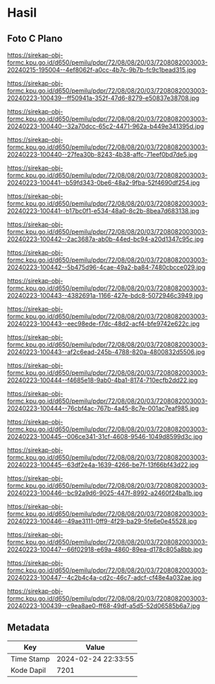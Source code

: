 # Hasil

## Foto C Plano

https://sirekap-obj-formc.kpu.go.id/d650/pemilu/pdpr/72/08/08/20/03/7208082003003-20240215-195004--4ef8062f-a0cc-4b7c-9b7b-fc9c1bead315.jpg

https://sirekap-obj-formc.kpu.go.id/d650/pemilu/pdpr/72/08/08/20/03/7208082003003-20240223-100439--ff50941a-352f-47d6-8279-e50837e38708.jpg

https://sirekap-obj-formc.kpu.go.id/d650/pemilu/pdpr/72/08/08/20/03/7208082003003-20240223-100440--32a70dcc-65c2-4471-962a-b449e341395d.jpg

https://sirekap-obj-formc.kpu.go.id/d650/pemilu/pdpr/72/08/08/20/03/7208082003003-20240223-100440--27fea30b-8243-4b38-affc-71eef0bd7de5.jpg

https://sirekap-obj-formc.kpu.go.id/d650/pemilu/pdpr/72/08/08/20/03/7208082003003-20240223-100441--b59fd343-0be6-48a2-9fba-52f4690df254.jpg

https://sirekap-obj-formc.kpu.go.id/d650/pemilu/pdpr/72/08/08/20/03/7208082003003-20240223-100441--b17bc0f1-e534-48a0-8c2b-8bea7d683138.jpg

https://sirekap-obj-formc.kpu.go.id/d650/pemilu/pdpr/72/08/08/20/03/7208082003003-20240223-100442--2ac3687a-ab0b-44ed-bc94-a20d1347c95c.jpg

https://sirekap-obj-formc.kpu.go.id/d650/pemilu/pdpr/72/08/08/20/03/7208082003003-20240223-100442--5b475d96-4cae-49a2-ba84-7480cbcce029.jpg

https://sirekap-obj-formc.kpu.go.id/d650/pemilu/pdpr/72/08/08/20/03/7208082003003-20240223-100443--4382691a-1166-427e-bdc8-5072946c3949.jpg

https://sirekap-obj-formc.kpu.go.id/d650/pemilu/pdpr/72/08/08/20/03/7208082003003-20240223-100443--eec98ede-f7dc-48d2-acf4-bfe9742e622c.jpg

https://sirekap-obj-formc.kpu.go.id/d650/pemilu/pdpr/72/08/08/20/03/7208082003003-20240223-100443--af2c6ead-245b-4788-820a-4800832d5506.jpg

https://sirekap-obj-formc.kpu.go.id/d650/pemilu/pdpr/72/08/08/20/03/7208082003003-20240223-100444--f4685e18-9ab0-4ba1-8174-710ecfb2dd22.jpg

https://sirekap-obj-formc.kpu.go.id/d650/pemilu/pdpr/72/08/08/20/03/7208082003003-20240223-100444--76cbf4ac-767b-4a45-8c7e-001ac7eaf985.jpg

https://sirekap-obj-formc.kpu.go.id/d650/pemilu/pdpr/72/08/08/20/03/7208082003003-20240223-100445--006ce341-31cf-4608-9546-1049d8599d3c.jpg

https://sirekap-obj-formc.kpu.go.id/d650/pemilu/pdpr/72/08/08/20/03/7208082003003-20240223-100445--63df2e4a-1639-4266-be7f-13f66bf43d22.jpg

https://sirekap-obj-formc.kpu.go.id/d650/pemilu/pdpr/72/08/08/20/03/7208082003003-20240223-100446--bc92a9d6-9025-447f-8992-a2460f24ba1b.jpg

https://sirekap-obj-formc.kpu.go.id/d650/pemilu/pdpr/72/08/08/20/03/7208082003003-20240223-100446--49ae3111-0ff9-4f29-ba29-5fe6e0e45528.jpg

https://sirekap-obj-formc.kpu.go.id/d650/pemilu/pdpr/72/08/08/20/03/7208082003003-20240223-100447--66f02918-e69a-4860-89ea-d178c805a8bb.jpg

https://sirekap-obj-formc.kpu.go.id/d650/pemilu/pdpr/72/08/08/20/03/7208082003003-20240223-100447--4c2b4c4a-cd2c-46c7-adcf-cf48e4a032ae.jpg

https://sirekap-obj-formc.kpu.go.id/d650/pemilu/pdpr/72/08/08/20/03/7208082003003-20240223-100439--c9ea8ae0-ff68-49df-a5d5-52d06585b6a7.jpg


## Metadata

| Key        | Value               |
| ---------- | ------------------- |
| Time Stamp | 2024-02-24 22:33:55 |
| Kode Dapil | 7201                |



